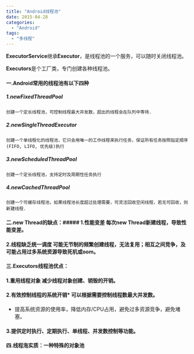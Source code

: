 ```yaml
---
title: "Android线程池"
date: 2015-04-28
categories:
  - "Android"
tags:
  - "多线程"
---
```

<!--more-->

**ExecutorService**继承**Executor**，是线程池的一个服务，可以随时关闭线程池。

**Executors**是个工厂类，专门创建各种线程池。

<!--more-->

#### 一.Android常用的线程池有以下四种
##### 1.newFixedThreadPool
	创建一个定长线程池，可控制线程最大并发数，超出的线程会在队列中等待.

##### 2.newSingleThreadExecutor
	创建一个单线程化的线程池，它只会用唯一的工作线程来执行任务，保证所有任务按照指定顺序(FIFO, LIFO, 优先级)执行
	
##### 3.newScheduledThreadPool
	创建一个定长线程池，支持定时及周期性任务执行
	
##### 4.newCachedThreadPool
	创建一个可缓存线程池，如果线程池长度超过处理需要，可灵活回收空闲线程，若无可回收，则新建线程.
	
	
#### 二.new Thread的缺点：##### 1.性能变差	每次new Thread新建线程，导致性能变差。
#### 2.线程缺乏统一调度	可能无节制的频繁创建线程，无法复用；相互之间竞争，及可能占用过多系统资源导致死机或oom。
#### 三.Executors线程池优点：
#### 1.重用线程对象	减少线程对象创建、销毁的开销。
#### 2.有效控制线程的系统开销* 可以根据需要控制线程数最大并发数。
* 提高系统资源的使用率，降低内存/CPU占用，避免过多资源竞争，避免堵塞。

#### 3.提供定时执行、定期执行、单线程、并发数控制等功能。
#### 四.线程沲实质：一种特殊的对象池

	
	
	
